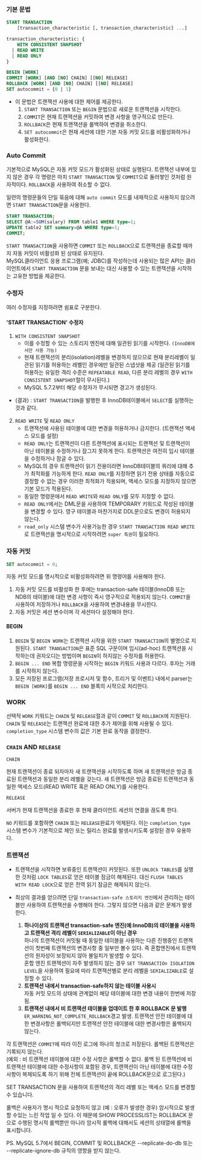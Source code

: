 ### 기본 문법

```sql
START TRANSACTION
    [transaction_characteristic [, transaction_characteristic] ...]

transaction_characteristic: {
    WITH CONSISTENT SNAPSHOT
  | READ WRITE
  | READ ONLY
}

BEGIN [WORK]
COMMIT [WORK] [AND [NO] CHAIN] [[NO] RELEASE]
ROLLBACK [WORK] [AND [NO] CHAIN] [[NO] RELEASE]
SET autocommit = {0 | 1}
```

- 이 문법은 트랜잭션 사용에 대한 제어를 제공한다.
  1. `START TRANSACTION` 또는 `BEGIN` 문법으로 새로운 트랜잭션을 시작한다.
  2. `COMMIT`은 현재 트랜잭션을 커밋하여 변경 사항을 영구적으로 만든다.
  3. `ROLLBACK`은 현재 트랜잭션을 롤백하여 변경을 취소한다.
  4. `SET autocommit`은 현재 세션에 대한 기본 자동 커밋 모드를 비활성화하거나 활성화한다.

### Auto Commit

기본적으로 MySQL은 자동 커밋 모드가 활성화된 상태로 실행된다. 트랜잭션 내부에 있지 않은 경우 각 명령은 마치 `START TRANSACTION` 및 `COMMIT`으로 둘러쌓인 것처럼 원자적이다. `ROLLBACK`을 사용하여 취소할 수 없다.

일련의 명령문들의 단일 묶음에 대해 `auto commit` 모드를 내재적으로 사용하지 않으려면 `START TRANSACTION`문을 사용한다.

```sql
START TRANSACTION;
SELECT @A:=SUM(salary) FROM table1 WHERE type=1;
UPDATE table2 SET summary=@A WHERE type=1;
COMMIT;
```

`START TRANSACTION`을 사용하면 `COMMIT` 또는 `ROLLBACK`으로 트랜잭션을 종료할 때까지 자동 커밋이 비활성화 된 상태로 유지된다.  
MySQL클라이언트 응용 프로그램(예; JDBC)를 작성하는데 사용되는 많은 API는 클라이언트에서 `START TRANSACTION` 문을 보내는 대신 사용할 수 있는 트랜잭션을 시작하는 고유한 방법을 제공한다.

### 수정자

여러 수정자를 지정하려면 쉼표로 구분한다.

#### 'START TRANSACTION' 수정자

1. `WITH CONSISTENT SNAPSHOT`
   - 이를 수정할 수 있는 스토리지 엔진에 대해 일관된 읽기를 시작한다. `(InnoDB에서만 사용 가능)`
   - 현재 트랜잭션의 분리(isolation)레벨을 변경하지 않으므로 현재 분리레벨이 일관된 읽기를 허용하는 레벨인 경우에만 일관된 스냅샷을 제공 (일관된 읽기를 허용하는 유일한 격리 수준은 `REPEATABLE READ`, 다른 분리 레벨의 경우 `WITH CONSISTENT SNAPSHOT`절이 무시된다.)
   - MySQL 5.7.2부터 해당 수정자가 무시되면 경고가 생성된다.

- (결과) : `START TRANSACTION`을 발행한 후 InnoDB테이블에서 `SELECT`를 실행하는것과 같다.

2. `READ WRITE` 및 `READ ONLY`
   - 트랜잭션에 사용된 테이블에 대한 변경을 허용하거나 금지한다. (트랜잭션 액세스 모드를 설정)
   - `READ ONLY`는 트랜잭션이 다른 트랜잭션에 표시되는 트랜잭션 및 트랜잭션이 아닌 테이블을 수정하거나 잠그지 못하게 한다. 트랜잭션은 여전히 임시 테이블을 수정하거나 잠글 수 있다.
   - MySQL의 경우 트랜잭션이 읽기 전용이라면 InnoDB테이블의 쿼리에 대해 추가 최적화를 가능하게 한다. `READ ONLY`를 지정하면 읽기 전용 상태를 자동으로 결정할 수 없는 경우 이러한 최적화가 적용되며, 액세스 모드를 지정하지 않으면 기본 모드가 적용된다.
   - 동일한 명령문에서 `READ WRITE`와 `READ ONLY`를 모두 지정할 수 없다.
   - `READ ONLY`에서는 DML문을 사용하여 TEMPORARY 키워드로 작성된 테이블을 변경할 수 있다. 영구 테이블과 마찬가지로 DDL문으로도 변경이 허용되지 않는다.
   - `read_only` 시스템 변수가 사용가능한 경우 `START TRANSACTION READ WRITE`로 트랜잭션을 명시적으로 시작하려면 `super 특권`이 필요하다.

### 자동 커밋

```sql
SET autocommit = 0;
```

자동 커밋 모드를 명시적으로 비활성화하려면 위 명령어를 사용해야 한다.

1. 자동 커밋 모드를 비활성화 한 후에는 transaction-safe 테이블(InnoDB 또는 NDB의 테이블)에 대한 변경 사항이 즉시 영구적으로 적용되지 않는다. `COMMIT`을 사용하여 저장하거나 `ROLLBACK`을 사용하여 변경내용을 무시한다.
2. 자동 커밋은 세션 변수이며 각 세션마다 설정해야 한다.

#### BEGIN

1. `BEGIN` 및 `BEGIN WORK`는 트랜잭션 시작을 위한 `START TRANSACTION`의 별명으로 지원된다. `START TRANSACTION`은 표준 SQL 구문이며 임시(ad-hoc) 트랜잭션을 시작하는데 권자오디는 방법이며 `BEGIN`이 하지않는 수정자를 허용한다.
2. `BEGIN ... END` 복합 명령문을 시작하는 `BEGIN` 키워드 사용과 다르다. 후자는 거래를 시작하지 않는다.
3. 모든 저장된 프로그램(저장 프로시저 및 함수, 트리거 및 이벤트) 내에서 parser는 `BEGIN [WORK]`를 `BEGIN ... END` 블록의 시작으로 처리한다.

### WORK

선택적 `WORK` 키워드는 `CHAIN` 및 `RELEASE`절과 같이 `COMMIT` 및 `ROLLBACK`에 지원된다. `CHAIN` 및 `RELEASE`는 트랜잭션 완료에 대한 추가 제어를 위해 사용될 수 있다. `completion_type` 시스템 변수의 값은 기본 완료 동작을 결정한다.

### `CHAIN` AND `RELEASE`

`CHAIN`

현재 트랜잭션이 종료 되자마자 새 트랜잭션을 시작하도록 하며 새 트랜잭션은 방금 종료된 트랜잭션과 동일한 분리 레벨을 갖는다. 새 트랜잭션은 방금 종료된 트랜잭션과 동일한 액세스 모드(READ WRITE 혹은 READ ONLY)를 사용한다.

`RELEASE`

서버가 현재 트랜잭션을 종료한 후 현재 클라이언트 세션의 연결을 끊도록 한다.

`NO` 키워드를 포함하면 `CHAIN` 또는 `RELEASE`완료가 억제된다. 이는 `completion_type` 시스템 변수가 기본적으로 체인 또는 릴리스 완료를 발생시키도록 설정된 경우 유용하다.

### 트랜잭션

- 트랜잭션을 시작하면 보류중인 트랜잭션이 커밋된다. 또한 `UNLOCk TABLES`를 실행한 것처럼 `LOCK TABLES`로 얻은 테이블 잠금이 해제된다. 대신 `FLUSH TABLES WITH READ LOCK`으로 얻은 전역 읽기 잠금은 해제되지 않는다.

- 최상의 결과를 얻으려면 단일 `transaction-safe 스토리지 엔진`에서 관리하는 테이블만 사용하여 트랜잭션을 수행해야 한다. 그렇지 않으면 다음과 같은 문제가 발생한다.
  1. **하나이상의 트랜잭션 transaction-safe 엔진(예:InnoDB)의 테이블을 사용하고 트랜잭션 격리 레벨이 `SERIALIZABLE`이 아닌 경우**  
     하나의 트랜잭션이 커밋될 때 동일한 테이블을 사용하는 다른 진행중인 트랜잭션이 첫번째 트랜잭션의 변경사항 중 일부만 볼수 있다. 즉 혼합엔진에서 트랜잭션의 원자성이 보장되지 않아 불일치가 발생할 수 있다.  
     혼합 엔진 트랜잭션이 자주 발생하지 않는 경우 `SET TRANSACTIOn ISOLATION LEVEL`을 사용하여 필요에 따라 트랜잭션별로 분리 레벨을 `SERIALIZABLE`로 설정할 수 있다.
  2. **트랜잭션 내에서 transaction-safe하지 않는 테이블 사용시**  
     자동 커밋 모드의 상태에 관계없이 해당 테이블에 대한 변경 내용이 한번에 저장됨.
  3. **트랜잭션 내에서 비 트랜잭션 테이블을 업데이트 한 후 ROLLBACK 문 발행**  
     `ER_WARNING_NOT_COMPLETE_ROLLBACK`경고 발생. 트랜잭션 안전 테이블에 대한 변경사항은 롤백되지만 트랜잭션 안전 테이블에 대한 변경사항은 롤백되지 않는다.

각 트랜잭션은 `COMMIT`에 따라 이진 로그에 하나의 청크로 저장된다. 롤백된 트랜잭션은 기록되지 않는다.  
(예외 : 비 트랜잭션 테이블에 대한 수정 사항은 롤백할 수 없다. 롤백 된 트랜잭션에 비 트랜잭션 테이블에 대한 수정사항이 포함된 경우, 트랜잭션이 아닌 테이블에 대한 수정사항이 복제되도록 하기 위해 전체 트랜잭션이 끝에 ROLLBACK문으로 로그된다.)

SET TRANSACTION 문을 사용하여 트랜잭션의 격리 레벨 또는 액세스 모드를 변경할 수 있습니다.

롤백은 사용자가 명시 적으로 요청하지 않고 (예 : 오류가 발생한 경우) 암시적으로 발생할 수있는 느린 작업 일 수 있다. 이 때문에 SHOW PROCESSLIST는 ROLLBACK 문으로 수행된 명시적 롤백뿐만 아니라 암시적 롤백에 대해서도 세션의 상태열에 롤백을 표시합니다.

PS. MySQL 5.7에서 BEGIN, COMMIT 및 ROLLBACK은 --replicate-do-db 또는 --replicate-ignore-db 규칙의 영향을 받지 않는다.
